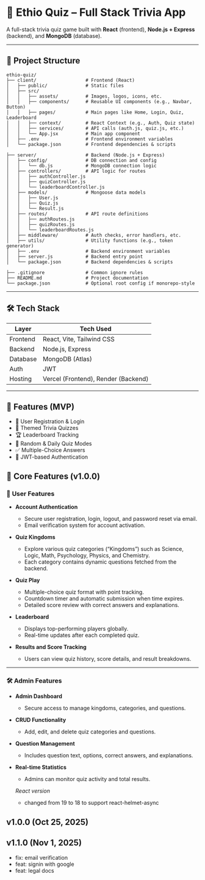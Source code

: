 # 🧠 Ethio Quiz – Full Stack Trivia App

A full-stack trivia quiz game built with **React** (frontend), **Node.js + Express** (backend), and **MongoDB** (database).

---

## 📁 Project Structure

```
ethio-quiz/
├── client/                  # Frontend (React)
│   ├── public/              # Static files
│   ├── src/
│   │   ├── assets/          # Images, logos, icons, etc.
│   │   ├── components/      # Reusable UI components (e.g., Navbar, Button)
│   │   ├── pages/           # Main pages like Home, Login, Quiz, Leaderboard
│   │   ├── context/         # React Context (e.g., Auth, Quiz state)
│   │   ├── services/        # API calls (auth.js, quiz.js, etc.)
│   │   └── App.jsx          # Main app component
│   ├── .env                 # Frontend environment variables
│   └── package.json         # Frontend dependencies & scripts

├── server/                  # Backend (Node.js + Express)
│   ├── config/              # DB connection and config
│   │   └── db.js            # MongoDB connection logic
│   ├── controllers/         # API logic for routes
│   │   ├── authController.js
│   │   ├── quizController.js
│   │   └── leaderboardController.js
│   ├── models/              # Mongoose data models
│   │   ├── User.js
│   │   ├── Quiz.js
│   │   └── Result.js
│   ├── routes/              # API route definitions
│   │   ├── authRoutes.js
│   │   ├── quizRoutes.js
│   │   └── leaderboardRoutes.js
│   ├── middleware/          # Auth checks, error handlers, etc.
│   ├── utils/               # Utility functions (e.g., token generator)
│   ├── .env                 # Backend environment variables
│   ├── server.js            # Backend entry point
│   └── package.json         # Backend dependencies & scripts

├── .gitignore               # Common ignore rules
├── README.md                # Project documentation
└── package.json             # Optional root config if monorepo-style
```

---

## 🛠 Tech Stack

| Layer    | Tech Used                           |
| -------- | ----------------------------------- |
| Frontend | React, Vite, Tailwind CSS           |
| Backend  | Node.js, Express                    |
| Database | MongoDB (Atlas)                     |
| Auth     | JWT                                 |
| Hosting  | Vercel (Frontend), Render (Backend) |

---

## 🚀 Features (MVP)

- 📝 User Registration & Login
- 🎯 Themed Trivia Quizzes
- 🏆 Leaderboard Tracking
- 🧠 Random & Daily Quiz Modes
- ✅ Multiple-Choice Answers
- 🔐 JWT-based Authentication

## 🧩 Core Features (v1.0.0)

### 👤 **User Features**

- **Account Authentication**

  - Secure user registration, login, logout, and password reset via email.
  - Email verification system for account activation.

- **Quiz Kingdoms**

  - Explore various quiz categories (“Kingdoms”) such as Science, Logic, Math, Psychology, Physics, and Chemistry.
  - Each category contains dynamic questions fetched from the backend.

- **Quiz Play**

  - Multiple-choice quiz format with point tracking.
  - Countdown timer and automatic submission when time expires.
  - Detailed score review with correct answers and explanations.

- **Leaderboard**

  - Displays top-performing players globally.
  - Real-time updates after each completed quiz.

- **Results and Score Tracking**
  - Users can view quiz history, score details, and result breakdowns.

---

### 🛠️ **Admin Features**

- **Admin Dashboard**
  - Secure access to manage kingdoms, categories, and questions.
- **CRUD Functionality**
  - Add, edit, and delete quiz categories and questions.
- **Question Management**
  - Includes question text, options, correct answers, and explanations.
- **Real-time Statistics**

  - Admins can monitor quiz activity and total results.

  _React version_

  - changed from 19 to 18 to support react-helmet-async

## v1.0.0 (Oct 25, 2025)
## v1.1.0 (Nov 1, 2025)
- fix: email verification
- feat: signin with google
- feat: legal docs
